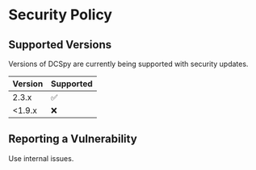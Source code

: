 # Security Policy

## Supported Versions

Versions of DCSpy are currently being supported with security updates.

| Version | Supported          |
|---------|--------------------|
| 2.3.x   | :white_check_mark: |
| <1.9.x  | :x:                |

## Reporting a Vulnerability

Use internal issues.
